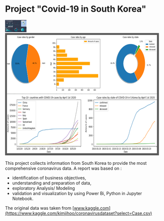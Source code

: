 # Project "Covid-19 in South Korea"
<img src="Images/Report Covid-19-S.Korea.png"  height="40">       <img src="Images/Python.png"  height="400">


This project collects information from South Korea to provide the most comprehensive coronavirus data.
A report was based on :

* identification of business objectives,
* understanding and preparation of data,
* exploratory Analysis/ Modeling
* validation and visualization by using Power Bi, Python in Jupyter Notebook.

The original data was taken from [www.kaggle.com](https://www.kaggle.com/kimjihoo/coronavirusdataset?select=Case.csv)
